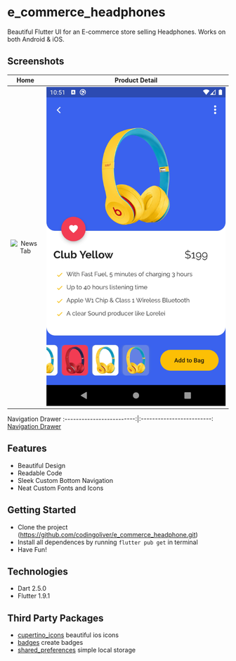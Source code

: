 # e_commerce_headphones
Beautiful Flutter UI for an E-commerce store selling Headphones. Works on both Android & iOS.

## Screenshots
Home            |  Product Detail
:-------------------------:|:-------------------------:
![News Tab](https://github.com/codingoliver/sportega/blob/master/e_commerce_headphone/home_tab.png) | ![Video Tab](https://github.com/codingoliver/e_commerce_headphone/blob/master/screenshots/product_detail.png) 

Navigation Drawer
:-------------------------:|:-------------------------:
[Navigation Drawer](https://github.com/codingoliver/e_commerce_headphone/blob/master/screenshots/nav_drawer.png) 


## Features
* Beautiful Design
* Readable Code
* Sleek Custom Bottom Navigation
* Neat Custom Fonts and Icons

## Getting Started
* Clone the project (https://github.com/codingoliver/e_commerce_headphone.git)
* Install all dependences by running ```flutter pub get``` in terminal
* Have Fun!   

## Technologies
* Dart 2.5.0
* Flutter 1.9.1

## Third Party Packages
* [cupertino_icons](https://pub.dev/packages/cupertino_icons) beautiful ios icons
* [badges](https://pub.dev/packages/badges) create badges
* [shared_preferences](https://pub.dev/packages/shared_preferences) simple local storage
